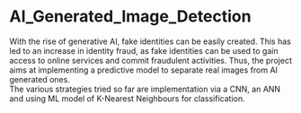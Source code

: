 # AI_Generated_Image_Detection
With the rise of generative AI, fake identities can be easily created. This has led to an increase in identity fraud, as fake identities can be used to gain access to online services and commit fraudulent activities. Thus, the project aims at implementing a predictive model to separate real images from AI generated ones.
<br>
The various strategies tried so far are implementation via a CNN, an ANN and using ML model of K-Nearest Neighbours for classification.
